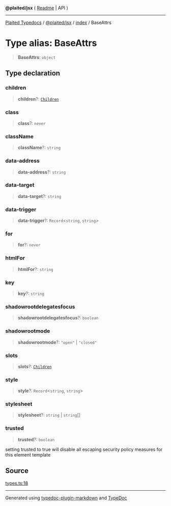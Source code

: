 **@plaited/jsx** ( [Readme](../../README.md) \| API )

***

[Plaited Typedocs](../../../../modules.md) / [@plaited/jsx](../../modules.md) / [index](../README.md) / BaseAttrs

# Type alias: BaseAttrs

> **BaseAttrs**: `object`

## Type declaration

### children

> **children**?: [`Children`](Children.md)

### class

> **class**?: `never`

### className

> **className**?: `string`

### data-address

> **data-address**?: `string`

### data-target

> **data-target**?: `string`

### data-trigger

> **data-trigger**?: `Record`\<`string`, `string`\>

### for

> **for**?: `never`

### htmlFor

> **htmlFor**?: `string`

### key

> **key**?: `string`

### shadowrootdelegatesfocus

> **shadowrootdelegatesfocus**?: `boolean`

### shadowrootmode

> **shadowrootmode**?: `"open"` \| `"closed"`

### slots

> **slots**?: [`Children`](Children.md)

### style

> **style**?: `Record`\<`string`, `string`\>

### stylesheet

> **stylesheet**?: `string` \| `string`[]

### trusted

> **trusted**?: `boolean`

setting trusted to true will disable all escaping security policy measures for this element template

## Source

[types.ts:18](https://github.com/plaited/plaited/blob/0d4801d/libs/jsx/src/types.ts#L18)

***

Generated using [typedoc-plugin-markdown](https://www.npmjs.com/package/typedoc-plugin-markdown) and [TypeDoc](https://typedoc.org/)
